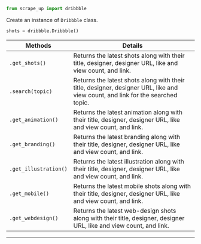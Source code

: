 ```py
from scrape_up import dribbble
```

Create an instance of `Dribbble` class.

```python
shots = dribbble.Dribbble()
```

| Methods               | Details                                                                                                                        |
| --------------------- | ------------------------------------------------------------------------------------------------------------------------------ |
| `.get_shots()`        | Returns the latest shots along with their title, designer, designer URL, like and view count, and link.                        |
| `.search(topic)`      | Returns the latest shots along with their title, designer, designer URL, like and view count, and link for the searched topic. |
| `.get_animation()`    | Returns the latest animation along with their title, designer, designer URL, like and view count, and link.                    |
| `.get_branding()`     | Returns the latest branding along with their title, designer, designer URL, like and view count, and link.                     |
| `.get_illustration()` | Returns the latest illustration along with their title, designer, designer URL, like and view count, and link.                 |
| `.get_mobile()`       | Returns the latest mobile shots along with their title, designer, designer URL, like and view count, and link.                 |
| `.get_webdesign()`    | Returns the latest web-design shots along with their title, designer, designer URL, like and view count, and link.             |

---
